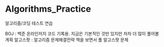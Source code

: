 # Algorithms_Practice
알고리즘/코딩 테스트 연습

BOJ : 백준 온라인저지 코드 기록용. 지금은 기본적인 것만 있지만 차차 더 많이 풀어볼 계획
알고스팟 : 알고리즘 문제해결전략 책을 보면서 풀 알고스팟 문제 
